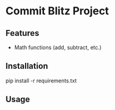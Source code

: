 # Commit Blitz Project
## Features
- Math functions (add, subtract, etc.)
## Installation
pip install -r requirements.txt
## Usage
